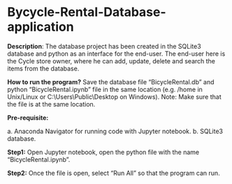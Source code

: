 # Bycycle-Rental-Database-application

**Description**: The database project has been created in the SQLite3 database and python as an interface for the end-user. The end-user here is the Cycle store owner, where he can add, update, delete and search the items from the database. 

**How to run the program?**
Save the database file “BicycleRental.db” and python “BicycleRental.ipynb” file in the same location (e.g. /home in Unix/Linux or C:\Users\Public\Desktop on Windows). Note: Make sure that the file is at the same location.

**Pre-requisite:** 

a. Anaconda Navigator for running code with Jupyter notebook.
b. SQLite3 database.

**Step1:** Open Jupyter notebook, open the python file with the name “BicycleRental.ipynb”.

**Step2:** Once the file is open, select “Run All” so that the program can run.
